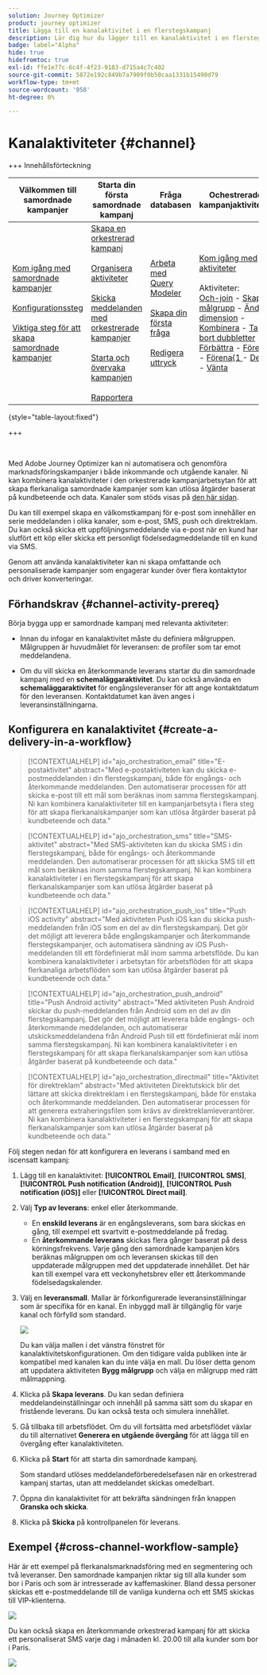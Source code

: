 ```yaml
---
solution: Journey Optimizer
product: journey optimizer
title: Lägga till en kanalaktivitet i en flerstegskampanj
description: Lär dig hur du lägger till en kanalaktivitet i en flerstegskampanj
badge: label="Alpha"
hide: true
hidefromtoc: true
exl-id: ffe1e77c-6c4f-4f23-9183-d715a4c7c402
source-git-commit: 5872e192c849b7a7909f0b50caa1331b15490d79
workflow-type: tm+mt
source-wordcount: '958'
ht-degree: 0%

---
```


# Kanalaktiviteter {#channel}

+++ Innehållsförteckning

| Välkommen till samordnade kampanjer | Starta din första samordnade kampanj | Fråga databasen | Ochestrerade kampanjaktiviteter |
|---|---|---|---|
| [Kom igång med samordnade kampanjer](../gs-orchestrated-campaigns.md)<br/><br/>[Konfigurationssteg](../configuration-steps.md)<br/><br/>[Viktiga steg för att skapa samordnade kampanjer](../gs-campaign-creation.md) | [Skapa en orkestrerad kampanj](../create-orchestrated-campaign.md)<br/><br/>[Organisera aktiviteter](../orchestrate-activities.md)<br/><br/>[Skicka meddelanden med orkestrerade kampanjer](../send-messages.md)<br/><br/>[Starta och övervaka kampanjen](../start-monitor-campaigns.md)<br/><br/>[Rapportera](../reporting-campaigns.md) | [Arbeta med Query Modeler](../orchestrated-rule-builder.md)<br/><br/>[Skapa din första fråga](../build-query.md)<br/><br/>[Redigera uttryck](../edit-expressions.md) | [Kom igång med aktiviteter](about-activities.md)<br/><br/>Aktiviteter:<br/>[Och-join](and-join.md) - [Skapa målgrupp](build-audience.md) - [Ändra dimension](change-dimension.md) - [Kombinera](combine.md) - [Ta bort dubbletter](deduplication.md) - [Förbättra](enrichment.md) - [Förena](fork.md) - [Förena{1 ](reconciliation.md) - [Dela](split.md) - [Vänta](wait.md) |

{style="table-layout:fixed"}

+++

<br/>

Med Adobe Journey Optimizer kan ni automatisera och genomföra marknadsföringskampanjer i både inkommande och utgående kanaler. Ni kan kombinera kanalaktiviteter i den orkestrerade kampanjarbetsytan för att skapa flerkanaliga samordnade kampanjer som kan utlösa åtgärder baserat på kundbeteende och data. Kanaler som stöds visas på [den här sidan](../../channels/gs-channels.md).

Du kan till exempel skapa en välkomstkampanj för e-post som innehåller en serie meddelanden i olika kanaler, som e-post, SMS, push och direktreklam. Du kan också skicka ett uppföljningsmeddelande via e-post när en kund har slutfört ett köp eller skicka ett personligt födelsedagmeddelande till en kund via SMS.

Genom att använda kanalaktiviteter kan ni skapa omfattande och personaliserade kampanjer som engagerar kunder över flera kontaktytor och driver konverteringar.

## Förhandskrav {#channel-activity-prereq}

Börja bygga upp er samordnade kampanj med relevanta aktiviteter:

* Innan du infogar en kanalaktivitet måste du definiera målgruppen. Målgruppen är huvudmålet för leveransen: de profiler som tar emot meddelandena.

* Om du vill skicka en återkommande leverans startar du din samordnade kampanj med en **schemaläggaraktivitet**. Du kan också använda en **schemaläggaraktivitet** för engångsleveranser för att ange kontaktdatum för den leveransen. Kontaktdatumet kan även anges i leveransinställningarna.

## Konfigurera en kanalaktivitet {#create-a-delivery-in-a-workflow}

>[!CONTEXTUALHELP]
>id="ajo_orchestration_email"
>title="E-postaktivitet"
>abstract="Med e-postaktiviteten kan du skicka e-postmeddelanden i din flerstegskampanj, både för engångs- och återkommande meddelanden. Den automatiserar processen för att skicka e-post till ett mål som beräknas inom samma flerstegskampanj. Ni kan kombinera kanalaktiviteter till en kampanjarbetsyta i flera steg för att skapa flerkanalskampanjer som kan utlösa åtgärder baserat på kundbeteende och data."

>[!CONTEXTUALHELP]
>id="ajo_orchestration_sms"
>title="SMS-aktivitet"
>abstract="Med SMS-aktiviteten kan du skicka SMS i din flerstegskampanj, både för engångs- och återkommande meddelanden. Den automatiserar processen för att skicka SMS till ett mål som beräknas inom samma flerstegskampanj. Ni kan kombinera kanalaktiviteter i en flerstegskampanj för att skapa flerkanalskampanjer som kan utlösa åtgärder baserat på kundbeteende och data."

>[!CONTEXTUALHELP]
>id="ajo_orchestration_push_ios"
>title="Push iOS activity"
>abstract="Med aktiviteten Push iOS kan du skicka push-meddelanden från iOS som en del av din flerstegskampanj. Det gör det möjligt att leverera både engångskampanjer och återkommande flerstegskampanjer, och automatisera sändning av iOS Push-meddelanden till ett fördefinierat mål inom samma arbetsflöde. Du kan kombinera kanalaktiviteter i arbetsytan för arbetsflöden för att skapa flerkanaliga arbetsflöden som kan utlösa åtgärder baserat på kundbeteende och data."

>[!CONTEXTUALHELP]
>id="ajo_orchestration_push_android"
>title="Push Android activity"
>abstract="Med aktiviteten Push Android skickar du push-meddelanden från Android som en del av din flerstegskampanj. Det gör det möjligt att leverera både engångs- och återkommande meddelanden, och automatiserar utskicksmeddelandena från Android Push till ett fördefinierat mål inom samma flerstegskampanj. Ni kan kombinera kanalaktiviteter i en flerstegskampanj för att skapa flerkanalskampanjer som kan utlösa åtgärder baserat på kundbeteende och data."

>[!CONTEXTUALHELP]
>id="ajo_orchestration_directmail"
>title="Aktivitet för direktreklam"
>abstract="Med aktiviteten Direktutskick blir det lättare att skicka direktreklam i en flerstegskampanj, både för enstaka och återkommande meddelanden. Den automatiserar processen för att generera extraheringsfilen som krävs av direktreklamleverantörer. Ni kan kombinera kanalaktiviteter i en flerstegskampanj för att skapa flerkanalskampanjer som kan utlösa åtgärder baserat på kundbeteende och data."

Följ stegen nedan för att konfigurera en leverans i samband med en iscensatt kampanj:

1. Lägg till en kanalaktivitet: **[!UICONTROL Email]**, **[!UICONTROL SMS]**, **[!UICONTROL Push notification (Android)]**, **[!UICONTROL Push notification (iOS)]** eller **[!UICONTROL Direct mail]**.

1. Välj **Typ av leverans**: enkel eller återkommande.

   * En **enskild leverans** är en engångsleverans, som bara skickas en gång, till exempel ett svartvitt e-postmeddelande på fredag.
   * En **återkommande leverans** skickas flera gånger baserat på dess körningsfrekvens. Varje gång den samordnade kampanjen körs beräknas målgruppen om och leveransen skickas till den uppdaterade målgruppen med det uppdaterade innehållet. Det här kan till exempel vara ett veckonyhetsbrev eller ett återkommande födelsedagskalender.

1. Välj en **leveransmall**. Mallar är förkonfigurerade leveransinställningar som är specifika för en kanal. En inbyggd mall är tillgänglig för varje kanal och förfylld som standard.

   ![](../assets/delivery-activity-in-wf.png)

   Du kan välja mallen i det vänstra fönstret för kanalaktivitetskonfigurationen. Om den tidigare valda publiken inte är kompatibel med kanalen kan du inte välja en mall. Du löser detta genom att uppdatera aktiviteten **Bygg målgrupp** och välja en målgrupp med rätt målmappning.

1. Klicka på **Skapa leverans**. Du kan sedan definiera meddelandeinställningar och innehåll på samma sätt som du skapar en fristående leverans. Du kan också testa och simulera innehållet.

1. Gå tillbaka till arbetsflödet. Om du vill fortsätta med arbetsflödet växlar du till alternativet **Generera en utgående övergång** för att lägga till en övergång efter kanalaktiviteten.

1. Klicka på **Start** för att starta din samordnade kampanj.

   Som standard utlöses meddelandeförberedelsefasen när en orkestrerad kampanj startas, utan att meddelandet skickas omedelbart.

1. Öppna din kanalaktivitet för att bekräfta sändningen från knappen **Granska och skicka**.

1. Klicka på **Skicka** på kontrollpanelen för leverans.

## Exempel {#cross-channel-workflow-sample}

Här är ett exempel på flerkanalsmarknadsföring med en segmentering och två leveranser. Den samordnade kampanjen riktar sig till alla kunder som bor i Paris och som är intresserade av kaffemaskiner. Bland dessa personer skickas ett e-postmeddelande till de vanliga kunderna och ett SMS skickas till VIP-klienterna.

![](../assets/workflow-channel-example.png)

<!--
description, which use case you can perform (common other activities that you can link before of after the activity)

how to add and configure the activity

example of a configured activity within a workflow
The Email delivery activity allows you to configure the sending an email in a workflow. 

-->

Du kan också skapa en återkommande orkestrerad kampanj för att skicka ett personaliserat SMS varje dag i månaden kl. 20.00 till alla kunder som bor i Paris.

![](../assets/workflow-channel-example2.png)

<!-- Scheduled emails available?

This can be a single send email and sent just once, or it can be a recurring email.
* Single send emails are standard emails, sent once.
* Recurring emails allow you to send the same email multiple times to different targets over a defined period. You can aggregate the deliveries per period in order to get reports that correspond to your needs.

When linked to a scheduler, you can define recurring emails.
Email recipients are defined upstream of the activity in the same workflow, via an Audience targeting activity.

-->


<!--The message preparation is triggered according to the workflow execution parameters. From the message dashboard, you can select whether to request or not a manual confirmation to send the message (required by default). You can start the workflow manually or place a scheduler activity in the workflow to automate execution.-->
